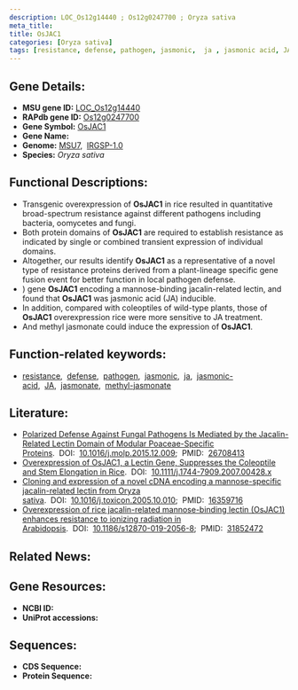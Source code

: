 ```yaml
---
description: LOC_Os12g14440 ; Os12g0247700 ; Oryza sativa
meta_title:
title: OsJAC1
categories: [Oryza sativa]
tags: [resistance, defense, pathogen, jasmonic,  ja , jasmonic acid, JA, jasmonate, methyl jasmonate]
---
```


## Gene Details:
- **MSU gene ID:** [LOC_Os12g14440](http://rice.uga.edu/cgi-bin/ORF_infopage.cgi?orf=LOC_Os12g14440)  
- **RAPdb gene ID:** [Os12g0247700](https://rapdb.dna.affrc.go.jp/locus/?name=Os12g0247700)  
- **Gene Symbol:** <u>OsJAC1</u>
- **Gene Name:**
- **Genome:**  [MSU7](http://rice.uga.edu/),&nbsp;&nbsp;[IRGSP-1.0](https://rapdb.dna.affrc.go.jp/download/irgsp1.html)
- **Species:** *Oryza sativa*

## Functional Descriptions:
   - Transgenic overexpression of **OsJAC1** in rice resulted in quantitative broad-spectrum resistance against different pathogens including bacteria, oomycetes and fungi.
   - Both protein domains of **OsJAC1** are required to establish resistance as indicated by single or combined transient expression of individual domains.
   - Altogether, our results identify **OsJAC1** as a representative of a novel type of resistance proteins derived from a plant-lineage specific gene fusion event for better function in local pathogen defense.
   - ) gene **OsJAC1** encoding a mannose-binding jacalin-related lectin, and found that **OsJAC1** was jasmonic acid (JA) inducible.
   - In addition, compared with coleoptiles of wild-type plants, those of **OsJAC1** overexpression rice were more sensitive to JA treatment.
   - And methyl jasmonate could induce the expression of **OsJAC1**.

## Function-related keywords:
   - [resistance](/tags/resistance/),&nbsp;&nbsp;[defense](/tags/defense/),&nbsp;&nbsp;[pathogen](/tags/pathogen/),&nbsp;&nbsp;[jasmonic](/tags/jasmonic/),&nbsp;&nbsp;[ja](/tags/ja/),&nbsp;&nbsp;[jasmonic-acid](/tags/jasmonic-acid/),&nbsp;&nbsp;[JA](/tags/JA/),&nbsp;&nbsp;[jasmonate](/tags/jasmonate/),&nbsp;&nbsp;[methyl-jasmonate](/tags/methyl-jasmonate/)

## Literature:
   - [Polarized Defense Against Fungal Pathogens Is Mediated by the Jacalin-Related Lectin Domain of Modular Poaceae-Specific Proteins](https://www.doi.org/10.1016/j.molp.2015.12.009).&nbsp;&nbsp;DOI:&nbsp;&nbsp;[10.1016/j.molp.2015.12.009](https://www.doi.org/10.1016/j.molp.2015.12.009);&nbsp;&nbsp;PMID:&nbsp;&nbsp;[26708413](https://pubmed.ncbi.nlm.nih.gov/26708413/)
   - [Overexpression of OsJAC1, a Lectin Gene, Suppresses the Coleoptile and Stem Elongation in Rice](https://www.doi.org/10.1111/j.1744-7909.2007.00428.x).&nbsp;&nbsp;DOI:&nbsp;&nbsp;[10.1111/j.1744-7909.2007.00428.x](https://www.doi.org/10.1111/j.1744-7909.2007.00428.x)
   - [Cloning and expression of a novel cDNA encoding a mannose-specific jacalin-related lectin from Oryza sativa](https://www.doi.org/10.1016/j.toxicon.2005.10.010).&nbsp;&nbsp;DOI:&nbsp;&nbsp;[10.1016/j.toxicon.2005.10.010](https://www.doi.org/10.1016/j.toxicon.2005.10.010);&nbsp;&nbsp;PMID:&nbsp;&nbsp;[16359716](https://pubmed.ncbi.nlm.nih.gov/16359716/)
   - [Overexpression of rice jacalin-related mannose-binding lectin (OsJAC1) enhances resistance to ionizing radiation in Arabidopsis](https://www.doi.org/10.1186/s12870-019-2056-8).&nbsp;&nbsp;DOI:&nbsp;&nbsp;[10.1186/s12870-019-2056-8](https://www.doi.org/10.1186/s12870-019-2056-8);&nbsp;&nbsp;PMID:&nbsp;&nbsp;[31852472](https://pubmed.ncbi.nlm.nih.gov/31852472/)

## Related News:

## Gene Resources:
- **NCBI ID:**  []()
- **UniProt accessions:** [](https://www.uniprot.org/uniprotkb//entry)

## Sequences:
- **CDS Sequence:**
- **Protein Sequence:**
